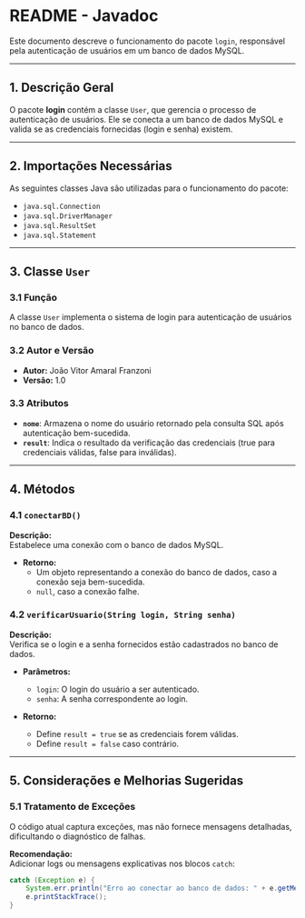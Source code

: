 # README - Javadoc

Este documento descreve o funcionamento do pacote `login`, responsável pela autenticação de usuários em um banco de dados MySQL.

---

## 1. Descrição Geral

O pacote **login** contém a classe `User`, que gerencia o processo de autenticação de usuários. Ele se conecta a um banco de dados MySQL e valida se as credenciais fornecidas (login e senha) existem.

---

## 2. Importações Necessárias

As seguintes classes Java são utilizadas para o funcionamento do pacote:

- `java.sql.Connection`
- `java.sql.DriverManager`
- `java.sql.ResultSet`
- `java.sql.Statement`

---

## 3. Classe `User`

### 3.1 Função
A classe `User` implementa o sistema de login para autenticação de usuários no banco de dados.

### 3.2 Autor e Versão
- **Autor:** João Vitor Amaral Franzoni  
- **Versão:** 1.0

### 3.3 Atributos
- **`nome`**: Armazena o nome do usuário retornado pela consulta SQL após autenticação bem-sucedida.
- **`result`**: Indica o resultado da verificação das credenciais (true para credenciais válidas, false para inválidas).

---

## 4. Métodos

### 4.1 `conectarBD()`
**Descrição:**  
Estabelece uma conexão com o banco de dados MySQL.

- **Retorno:**  
  - Um objeto representando a conexão do banco de dados, caso a conexão seja bem-sucedida.
  - `null`, caso a conexão falhe.

### 4.2 `verificarUsuario(String login, String senha)`
**Descrição:**  
Verifica se o login e a senha fornecidos estão cadastrados no banco de dados.

- **Parâmetros:**  
  - `login`: O login do usuário a ser autenticado.  
  - `senha`: A senha correspondente ao login.

- **Retorno:**  
  - Define `result = true` se as credenciais forem válidas.  
  - Define `result = false` caso contrário.

---

## 5. Considerações e Melhorias Sugeridas

### 5.1 Tratamento de Exceções
O código atual captura exceções, mas não fornece mensagens detalhadas, dificultando o diagnóstico de falhas.

**Recomendação:**  
Adicionar logs ou mensagens explicativas nos blocos `catch`:
```java
catch (Exception e) {
    System.err.println("Erro ao conectar ao banco de dados: " + e.getMessage());
    e.printStackTrace();
}
